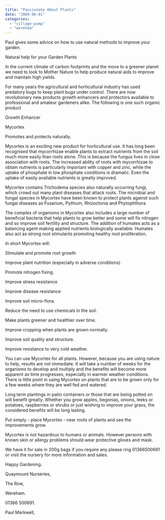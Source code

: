 ```yaml
---
title: "Passionate About Plants"
date: "2009-06-01"
categories: 
  - "village-pump"
  - "wereham"
---
```


Paul gives some advice on how to use natural methods to improve your garden.

Natural help for your Garden Plants

In the current climate of carbon footprints and the move to a greener planet we need to look to Mother Nature to help produce natural aids to improve and maintain high yields.

For many years the agricultural and horticultural industry has used predatory bugs to keep plant bugs under control. There are now revolutionary new products growth enhancers and protectors available to professional and amateur gardeners alike. The following is one such organic product

Growth Enhancer

Mycortex

Promotes and protects naturally.

Mycortex is an exciting new product for horticultural use. It has long been recognised that mycorrhizae enable plants to extract nutrients from the soil much more easily than roots alone. This is because the fungus lives in close association with roots. The increased ability of roots with mycorrhizae to obtain nutrients is particularly important with copper and zinc, while the uptake of phosphate in low phosphate conditions is dramatic. Even the uptake of easily available nutrients is greatly improved.

Mycortex contains Trichodema species also naturally occurring fungi, which crowd out many plant diseases that attack roots. The microbial and fungal species in Mycortex have been known to protect plants against such fungal diseases as Fusarium, Pythium, Rhizoctonia and Phytophthora.

The complex of organisms in Mycortex also includes a large number of beneficial bacteria that help plants to grow better and some will fix nitrogen and so improve soil fertility and structure. The addition of humates acts as a balancing agent making applied nutrients biologically available. Humates also act as strong root stimulants promoting healthy root proliferation.

In short Mycortex will:

Stimulate and promote root growth

Improve plant nutrition (especially in adverse conditions)

Promote nitrogen fixing.

Improve stress resistance

Improve disease resistance

Improve soil micro-flora.

Reduce the need to use chemicals in the soil.

Make plants greener and healthier over time.

Improve cropping when plants are grown normally.

Improve soil quality and structure.

Improve resistance to very cold weather.

You can use Mycortex for all plants. However, because you are using nature to help, results are not immediate. It will take a number of weeks for the organisms to develop and multiply and the benefits will become more apparent as time progresses, especially in warmer weather conditions. There is little point in using Mycortex on plants that are to be grown only for a few weeks where they are well fed and watered.

Long term plantings in patio containers or those that are being potted on will benefit greatly. Whether you grow apples, begonias, onions, leeks or potatoes, raspberries or shrubs or just wishing to improve your grass, the considered benefits will be long lasting.

Put simply - place Mycortex - near roots of plants and see the improvements grow.

Mycortex is not hazardous to humans or animals. However persons with known skin or allergy problems should wear protective gloves and mask.

We have it for sale in 200g bags if you require any please ring 01366500691 or visit the nursery for more information and sales.

Happy Gardening.

Quaymount Nurseries,

The Row,

Wereham.

01366 500691.

Paul Markwell,
